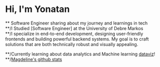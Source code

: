 # Hi, I'm Yonatan

** Software Engineer sharing about my journey and learnings in tech<br/> 
**/I Studied [Software Engineer]  at the University of Debre Markos<br/> 
**/I specialize in end-to-end development, designing user-friendly frontends and building powerful backend systems. My goal is to craft solutions that are both technically robust and visually appealing.<br/>

**/Currently learning about data analytics and Machine learning [dataviz](https://pudding.cool/2018/08/pockets/)!<br/>
**/[Magdeline's github stats](https://github.com/yonatan-yirga/yoni/edit/main/README.md)
